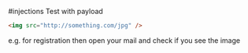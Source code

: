 
#injections
Test with payload
```html
<img src="http://something.com/jpg" />
```
e.g. for registration
then open your mail and check if you see the image